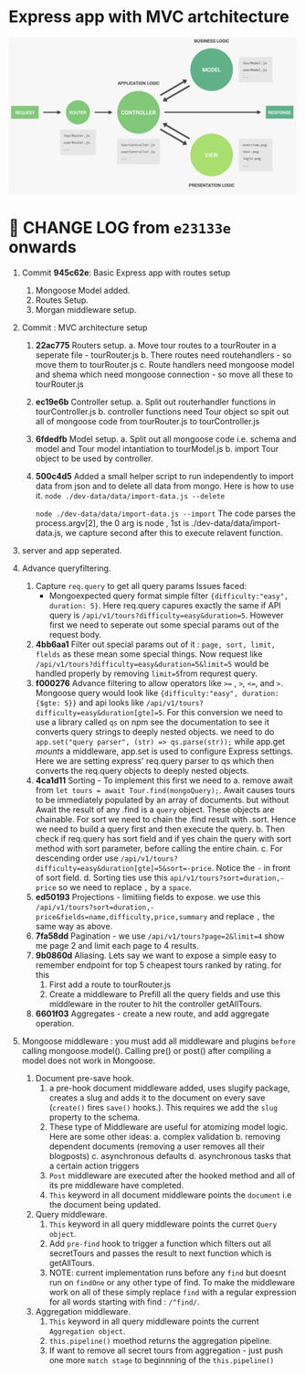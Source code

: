 # Express app with MVC artchitecture

![Architecture](./img/architeture.png)

# 🧪 CHANGE LOG from `e23133e` onwards

1. Commit **945c62e**: Basic Express app with routes setup
   1. Mongoose Model added.
   2. Routes Setup.
   3. Morgan middleware setup.
2. Commit : MVC architecture setup

   1. **22ac775** Routers setup.
      a. Move tour routes to a tourRouter in a seperate file - tourRouter.js
      b. There routes need routehandlers - so move them to tourRouter.js
      c. Route handlers need mongoose model and shema which need mongoose connection - so move all these to tourRouter.js
   2. **ec19e6b** Controller setup.
      a. Split out routerhandler functions in tourController.js
      b. controller functions need Tour object so spit out all of mongoose code from tourRouter.js to tourController.js
   3. **6fdedfb** Model setup.
      a. Split out all mongoose code i.e. schema and model and Tour model intantiation to tourModel.js
      b. import Tour object to be used by controller.
   4. **500c4d5** Added a small helper script to run independently to import data from json and to delete all data from mongo. Here is how to use it.
      `node ./dev-data/data/import-data.js --delete`

      `node ./dev-data/data/import-data.js --import`
      The code parses the process.argv[2], the 0 arg is node , 1st is ./dev-data/data/import-data.js, we capture second after this to execute relavent function.

3. server and app seperated.
4. Advance queryfiltering.
   1. Capture `req.query` to get all query params
      Issues faced:
      - Mongoexpected query format simple filter `{difficulty:"easy", duration: 5}`. Here req.query capures exactly the same if API query is `/api/v1/tours?difficulty=easy&duration=5`. However first we need to seperate out some special params out of the request body.
   2. **4bb6aa1** Filter out special params out of it : `page, sort, limit, flelds` as these mean some special things. Now request like `/api/v1/tours?difficulty=easy&duration=5&limit=5` would be handled properly by removing `limit=5`from requrest query.
   3. **f000276** Advance filtering to allow operators like `>=` , `>`, `<=`, and `>`. Mongoose query would look like `{difficulty:"easy", duration: {$gte: 5}}` and api looks like `/api/v1/tours?difficulty=easy&duration[gte]=5`. For this conversion we need to use a library called `qs` on npm see the documentation to see it converts query strings to deeply nested objects. we need to do `app.set("query parser", (str) => qs.parse(str));` while app.get _mounts_ a middleware, app.set is used to configure Express settings. Here we are setting express' req.query parser to qs which then converts the req.query objects to deeply nested objects.
   4. **4ca1d11** Sorting - To implement this first we need to
      a. remove await from `let tours = await Tour.find(mongoQuery);`. Await causes tours to be immediately populated by an array of documents. but without Await the result of any .find is a `query` object. These objects are chainable. For sort we need to chain the .find result with .sort. Hence we need to build a query first and then execute the query.
      b. Then check if req.query has sort field and if yes chain the query with sort method with sort parameter, before calling the entire chain.
      c. For descending order use `/api/v1/tours?difficulty=easy&duration[gte]=5&sort=-price`. Notice the `-` in front of sort field.
      d. Sorting ties use this `api/v1/tours?sort=duration,-price` so we need to replace `,` by a `space`.
   5. **ed50193** Projections - limitiing fields to expose. we use this `/api/v1/tours?sort=duration,-price&fields=name,difficulty,price,summary` and replace `,` the same way as above.
   6. **7fa58dd** Pagination - we use `/api/v1/tours?page=2&limit=4` show me page 2 and limit each page to 4 results.
   7. **9b0860d** Aliasing. Lets say we want to expose a simple easy to remember endpoint for top 5 cheapest tours ranked by rating. for this
      1. First add a route to tourRouter.js
      2. Create a middleware to Prefill all the query fields and use this middleware in the router to hit the controller getAllTours.
   8. **6601f03** Aggregates - create a new route, and add aggregate operation.
5. Mongoose middleware : you must add all middleware and plugins `before` calling mongoose.model(). Calling pre() or post() after compiling a model does not work in Mongoose.
   1. Document pre-save hook.
      1. a pre-hook document middleware added, uses slugify package, creates a slug and adds it to the document on every save (`create()` fires `save()` hooks.). This requires we add the `slug` property to the schema.
      2. These type of Middleware are useful for atomizing model logic. Here are some other ideas:
         a. complex validation
         b. removing dependent documents (removing a user removes all their blogposts)
         c. asynchronous defaults
         d. asynchronous tasks that a certain action triggers
      3. `Post` middleware are executed after the hooked method and all of its pre middleware have completed.
      4. `This` keyword in all document middleware points the `document` i.e the document being updated.
   2. Query middleware.
      1. `This` keyword in all query middleware points the curret `Query object`.
      2. Add `pre-find` hook to trigger a function which filters out all secretTours and passes the result to next function which is getAllTours.
      3. NOTE: current implementation runs before any `find` but doesnt run on `findOne` or any other type of find. To make the middleware work on all of these simply replace `find` with a regular expression for all words starting with find : `/^find/`.
   3. Aggregation middleware.
      1. `This` keyword in all query middleware points the current `Aggregation object`.
      2. `this.pipeline()` moethod returns the aggregation pipeline.
      3. If want to remove all secret tours from aggregation - just push one more `match stage` to beginnning of the `this.pipeline()`
